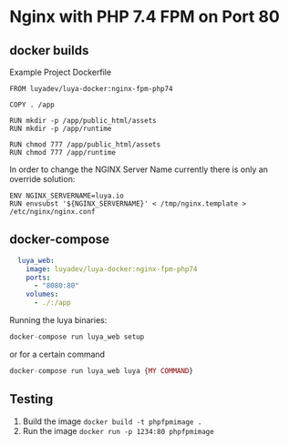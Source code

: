 # Nginx with PHP 7.4 FPM on Port 80

## docker builds

Example Project Dockerfile

```
FROM luyadev/luya-docker:nginx-fpm-php74

COPY . /app

RUN mkdir -p /app/public_html/assets
RUN mkdir -p /app/runtime

RUN chmod 777 /app/public_html/assets
RUN chmod 777 /app/runtime
```

In order to change the NGINX Server Name currently there is only an override solution:

```
ENV NGINX_SERVERNAME=luya.io
RUN envsubst '${NGINX_SERVERNAME}' < /tmp/nginx.template > /etc/nginx/nginx.conf
```

## docker-compose

```yml
  luya_web:
    image: luyadev/luya-docker:nginx-fpm-php74
    ports:
      - "8080:80" 
    volumes:
      - ./:/app
```

Running the luya binaries:

```php
docker-compose run luya_web setup
```

or for a certain command

```php
docker-compose run luya_web luya {MY COMMAND}
```

## Testing

1. Build the image `docker build -t phpfpmimage .`
2. Run the image `docker run -p 1234:80 phpfpmimage`
